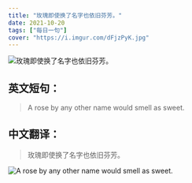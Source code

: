 ```yaml
---
title: "玫瑰即使换了名字也依旧芬芳。"
date: 2021-10-20
tags: ["每日一句"]
cover: "https://i.imgur.com/dFjzPyK.jpg"
---
```


![玫瑰即使换了名字也依旧芬芳。](https://i.imgur.com/KPhQiVG.jpg)

## 英文短句：
> A rose by any other name would smell as sweet.

<!--more-->

## 中文翻译：
> 玫瑰即使换了名字也依旧芬芳。

![A rose by any other name would smell as sweet.](https://i.imgur.com/FNq2LTF.jpg)

